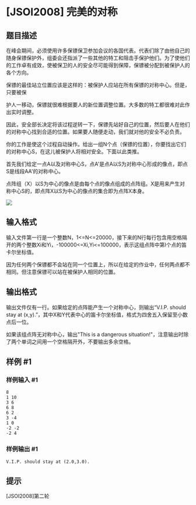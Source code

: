 # [JSOI2008] 完美的对称

## 题目描述

在峰会期间，必须使用许多保镖保卫参加会议的各国代表。代表们除了由他自己的随身保镖保护外，组委会还指派了一些其他的特工和阻击手保护他们。为了使他们的工作卓有成效，使被保卫的人的安全尽可能得到保障，保镖被分配到被保护人的各个方向。

保镖的最佳站立位置应该是这样的：被保护人应站在所有保镖的对称中心。但是，只要被保

护人一移动，保镖就很难根据要人的新位置调整位置。大多数的特工都很难对此作出实时调整。


因此，安全部长决定将该过程逆转一下，保镖先站好自己的位置，然后要人在他们的对称中心找到合适的位置。如果要人随便走动，我们就对他的安全不必负责。


你的工作是使这个过程自动操作。给出一组N个点（保镖的位置），你要找出它们的对称中心S，在这儿被保护人将相对安全。下面以此类推。


首先我们给定一点A以及对称中心S，点A'是点A以S为对称中心形成的像点，即点S是线段AA'的对称中心。

点阵组（X）以S为中心的像点是由每个点的像点组成的点阵组。X是用来产生对称中心S的，即点阵X以S为中心的像点的集合即为点阵X本身。

![](https://cdn.luogu.com.cn/upload/pic/149.png)


## 输入格式

输入文件第一行是一个整数N，1<=N<=20000，接下来的N行每行包含用空格隔开的两个整数Xi和Yi，-100000<=Xi,Yi<=100000，表示这组点阵中第I个点的笛卡尔坐标值。


因为任何两个保镖都不会站在同一个位置上，所以在给定的作业中，任何两点都不相同。但注意保镖可以站在被保护人相同的位置。


## 输出格式

输出文件仅有一行。如果给定的点阵能产生一个对称中心，则输出“V.I.P.  should  stay  at (x,y).”，其中X和Y代表中心的笛卡尔坐标值，格式为四舍五入保留至小数点后一位。


如果该组点阵无对称中心，输出"This is a dangerous situation!"，注意输出时除了两个单词之间用一个空格隔开外，不要输出多余空格。


## 样例 #1

### 样例输入 #1
```
8
1 10
3 6
6 8
6 2
3 -4
1 0
-2 -2
-2 4
```

### 样例输出 #1

```
V.I.P. should stay at (2.0,3.0).
```

## 提示

[JSOI2008]第二轮

